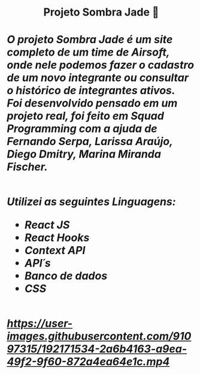 <h1 align='center' > Projeto Sombra Jade 🔫
<h1/>

 <div>
 
<h5>
O projeto Sombra Jade é um site completo de um time de Airsoft, onde nele podemos fazer o cadastro de um novo integrante ou consultar o histórico de integrantes ativos.
<br/>
Foi desenvolvido pensado em um projeto real, foi feito em Squad Programming com a ajuda de Fernando Serpa, Larissa Araújo, Diego Dmitry, Marina Miranda Fischer.
<h5/>


<div/>

##

Utilizei as seguintes Linguagens:

- React JS<br/>
- React Hooks<br/>
- Context API<br/>
- API´s<br/>
- Banco de dados<br/>
- CSS<br/>
 
##


https://user-images.githubusercontent.com/91097315/192171534-2a6b4163-a9ea-49f2-9f60-872a4ea64e1c.mp4


